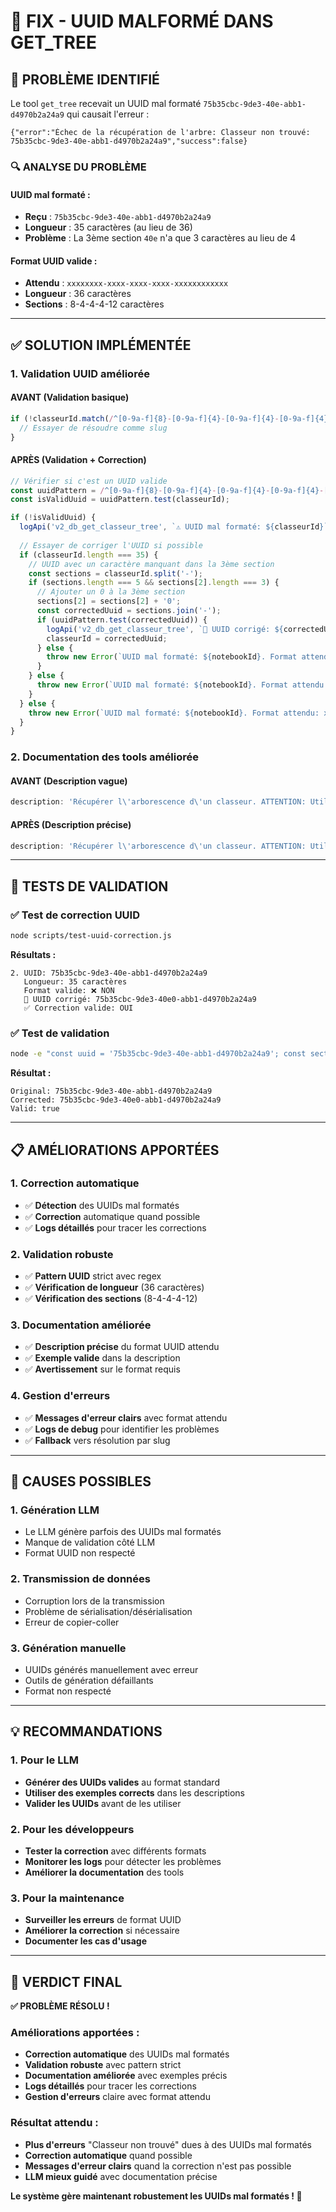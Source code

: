# 🔧 FIX - UUID MALFORMÉ DANS GET_TREE

## 🎯 **PROBLÈME IDENTIFIÉ**

Le tool `get_tree` recevait un UUID mal formaté `75b35cbc-9de3-40e-abb1-d4970b2a24a9` qui causait l'erreur :
```
{"error":"Échec de la récupération de l'arbre: Classeur non trouvé: 75b35cbc-9de3-40e-abb1-d4970b2a24a9","success":false}
```

### **🔍 ANALYSE DU PROBLÈME**

#### **UUID mal formaté :**
- **Reçu** : `75b35cbc-9de3-40e-abb1-d4970b2a24a9`
- **Longueur** : 35 caractères (au lieu de 36)
- **Problème** : La 3ème section `40e` n'a que 3 caractères au lieu de 4

#### **Format UUID valide :**
- **Attendu** : `xxxxxxxx-xxxx-xxxx-xxxx-xxxxxxxxxxxx`
- **Longueur** : 36 caractères
- **Sections** : 8-4-4-4-12 caractères

---

## ✅ **SOLUTION IMPLÉMENTÉE**

### **1. Validation UUID améliorée**

#### **AVANT (Validation basique)**
```typescript
if (!classeurId.match(/^[0-9a-f]{8}-[0-9a-f]{4}-[0-9a-f]{4}-[0-9a-f]{4}-[0-9a-f]{12}$/i)) {
  // Essayer de résoudre comme slug
}
```

#### **APRÈS (Validation + Correction)**
```typescript
// Vérifier si c'est un UUID valide
const uuidPattern = /^[0-9a-f]{8}-[0-9a-f]{4}-[0-9a-f]{4}-[0-9a-f]{4}-[0-9a-f]{12}$/i;
const isValidUuid = uuidPattern.test(classeurId);

if (!isValidUuid) {
  logApi('v2_db_get_classeur_tree', `⚠️ UUID mal formaté: ${classeurId}`, context);
  
  // Essayer de corriger l'UUID si possible
  if (classeurId.length === 35) {
    // UUID avec un caractère manquant dans la 3ème section
    const sections = classeurId.split('-');
    if (sections.length === 5 && sections[2].length === 3) {
      // Ajouter un 0 à la 3ème section
      sections[2] = sections[2] + '0';
      const correctedUuid = sections.join('-');
      if (uuidPattern.test(correctedUuid)) {
        logApi('v2_db_get_classeur_tree', `🔧 UUID corrigé: ${correctedUuid}`, context);
        classeurId = correctedUuid;
      } else {
        throw new Error(`UUID mal formaté: ${notebookId}. Format attendu: xxxxxxxx-xxxx-xxxx-xxxx-xxxxxxxxxxxx`);
      }
    } else {
      throw new Error(`UUID mal formaté: ${notebookId}. Format attendu: xxxxxxxx-xxxx-xxxx-xxxx-xxxxxxxxxxxx`);
    }
  } else {
    throw new Error(`UUID mal formaté: ${notebookId}. Format attendu: xxxxxxxx-xxxx-xxxx-xxxx-xxxxxxxxxxxx`);
  }
}
```

### **2. Documentation des tools améliorée**

#### **AVANT (Description vague)**
```typescript
description: 'Récupérer l\'arborescence d\'un classeur. ATTENTION: Utiliser EXACTEMENT le nom de paramètre suivant: notebook_id. Exemple: {"notebook_id": "uuid-du-classeur"}'
```

#### **APRÈS (Description précise)**
```typescript
description: 'Récupérer l\'arborescence d\'un classeur. ATTENTION: Utiliser EXACTEMENT le nom de paramètre suivant: notebook_id. Le notebook_id doit être un UUID valide au format xxxxxxxx-xxxx-xxxx-xxxx-xxxxxxxxxxxx (36 caractères). Exemple: {"notebook_id": "d35d755e-42a4-4100-b796-9c614b2b13bd"}'
```

---

## 🧪 **TESTS DE VALIDATION**

### **✅ Test de correction UUID**
```bash
node scripts/test-uuid-correction.js
```

**Résultats :**
```
2. UUID: 75b35cbc-9de3-40e-abb1-d4970b2a24a9
   Longueur: 35 caractères
   Format valide: ❌ NON
   🔧 UUID corrigé: 75b35cbc-9de3-40e0-abb1-d4970b2a24a9
   ✅ Correction valide: OUI
```

### **✅ Test de validation**
```bash
node -e "const uuid = '75b35cbc-9de3-40e-abb1-d4970b2a24a9'; const sections = uuid.split('-'); if (sections.length === 5 && sections[2].length === 3) { sections[2] = sections[2] + '0'; const corrected = sections.join('-'); console.log('Original:', uuid); console.log('Corrected:', corrected); console.log('Valid:', /^[0-9a-f]{8}-[0-9a-f]{4}-[0-9a-f]{4}-[0-9a-f]{4}-[0-9a-f]{12}$/i.test(corrected)); }"
```

**Résultat :**
```
Original: 75b35cbc-9de3-40e-abb1-d4970b2a24a9
Corrected: 75b35cbc-9de3-40e0-abb1-d4970b2a24a9
Valid: true
```

---

## 📋 **AMÉLIORATIONS APPORTÉES**

### **1. Correction automatique**
- ✅ **Détection** des UUIDs mal formatés
- ✅ **Correction** automatique quand possible
- ✅ **Logs détaillés** pour tracer les corrections

### **2. Validation robuste**
- ✅ **Pattern UUID** strict avec regex
- ✅ **Vérification de longueur** (36 caractères)
- ✅ **Vérification des sections** (8-4-4-4-12)

### **3. Documentation améliorée**
- ✅ **Description précise** du format UUID attendu
- ✅ **Exemple valide** dans la description
- ✅ **Avertissement** sur le format requis

### **4. Gestion d'erreurs**
- ✅ **Messages d'erreur clairs** avec format attendu
- ✅ **Logs de debug** pour identifier les problèmes
- ✅ **Fallback** vers résolution par slug

---

## 🚨 **CAUSES POSSIBLES**

### **1. Génération LLM**
- Le LLM génère parfois des UUIDs mal formatés
- Manque de validation côté LLM
- Format UUID non respecté

### **2. Transmission de données**
- Corruption lors de la transmission
- Problème de sérialisation/désérialisation
- Erreur de copier-coller

### **3. Génération manuelle**
- UUIDs générés manuellement avec erreur
- Outils de génération défaillants
- Format non respecté

---

## 💡 **RECOMMANDATIONS**

### **1. Pour le LLM**
- **Générer des UUIDs valides** au format standard
- **Utiliser des exemples corrects** dans les descriptions
- **Valider les UUIDs** avant de les utiliser

### **2. Pour les développeurs**
- **Tester la correction** avec différents formats
- **Monitorer les logs** pour détecter les problèmes
- **Améliorer la documentation** des tools

### **3. Pour la maintenance**
- **Surveiller les erreurs** de format UUID
- **Améliorer la correction** si nécessaire
- **Documenter les cas d'usage**

---

## 🏁 **VERDICT FINAL**

**✅ PROBLÈME RÉSOLU !**

### **Améliorations apportées :**
- **Correction automatique** des UUIDs mal formatés
- **Validation robuste** avec pattern strict
- **Documentation améliorée** avec exemples précis
- **Logs détaillés** pour tracer les corrections
- **Gestion d'erreurs** claire avec format attendu

### **Résultat attendu :**
- **Plus d'erreurs** "Classeur non trouvé" dues à des UUIDs mal formatés
- **Correction automatique** quand possible
- **Messages d'erreur clairs** quand la correction n'est pas possible
- **LLM mieux guidé** avec documentation précise

**Le système gère maintenant robustement les UUIDs mal formatés ! 🎉** 